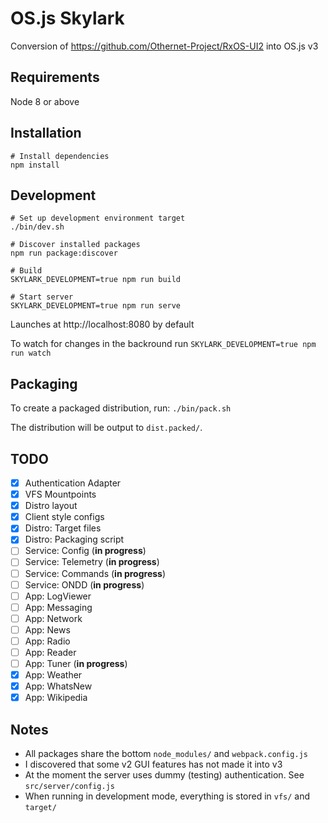 # OS.js Skylark

Conversion of https://github.com/Othernet-Project/RxOS-UI2 into OS.js v3

## Requirements

Node 8 or above

## Installation

```
# Install dependencies
npm install
```

## Development

```
# Set up development environment target
./bin/dev.sh

# Discover installed packages
npm run package:discover

# Build
SKYLARK_DEVELOPMENT=true npm run build

# Start server
SKYLARK_DEVELOPMENT=true npm run serve
```

Launches at http://localhost:8080 by default

To watch for changes in the backround run `SKYLARK_DEVELOPMENT=true npm run watch`

## Packaging

To create a packaged distribution, run: `./bin/pack.sh`

The distribution will be output to `dist.packed/`.

## TODO

* [x] Authentication Adapter
* [x] VFS Mountpoints
* [x] Distro layout
* [x] Client style configs
* [x] Distro: Target files
* [x] Distro: Packaging script
* [ ] Service: Config (**in progress**)
* [ ] Service: Telemetry (**in progress**)
* [ ] Service: Commands (**in progress**)
* [ ] Service: ONDD (**in progress**)
* [ ] App: LogViewer
* [ ] App: Messaging
* [ ] App: Network
* [ ] App: News
* [ ] App: Radio
* [ ] App: Reader
* [ ] App: Tuner (**in progress**)
* [x] App: Weather
* [x] App: WhatsNew
* [x] App: Wikipedia

## Notes

* All packages share the bottom `node_modules/` and `webpack.config.js`
* I discovered that some v2 GUI features has not made it into v3
* At the moment the server uses dummy (testing) authentication. See `src/server/config.js`
* When running in development mode, everything is stored in `vfs/` and `target/`
